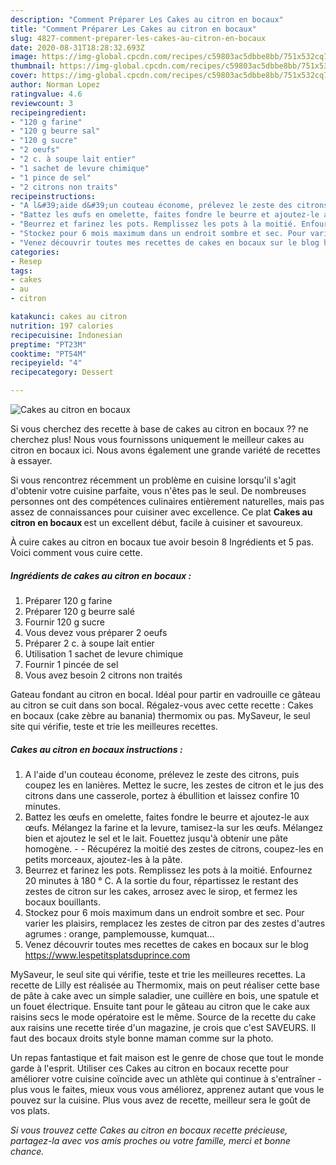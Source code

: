 ```yaml
---
description: "Comment Préparer Les Cakes au citron en bocaux"
title: "Comment Préparer Les Cakes au citron en bocaux"
slug: 4827-comment-preparer-les-cakes-au-citron-en-bocaux
date: 2020-08-31T18:28:32.693Z
image: https://img-global.cpcdn.com/recipes/c59803ac5dbbe8bb/751x532cq70/cakes-au-citron-en-bocaux-photo-principale-de-la-recette.jpg
thumbnail: https://img-global.cpcdn.com/recipes/c59803ac5dbbe8bb/751x532cq70/cakes-au-citron-en-bocaux-photo-principale-de-la-recette.jpg
cover: https://img-global.cpcdn.com/recipes/c59803ac5dbbe8bb/751x532cq70/cakes-au-citron-en-bocaux-photo-principale-de-la-recette.jpg
author: Norman Lopez
ratingvalue: 4.6
reviewcount: 3
recipeingredient:
- "120 g farine"
- "120 g beurre sal"
- "120 g sucre"
- "2 oeufs"
- "2 c. à soupe lait entier"
- "1 sachet de levure chimique"
- "1 pince de sel"
- "2 citrons non traits"
recipeinstructions:
- "A l&#39;aide d&#39;un couteau économe, prélevez le zeste des citrons, puis coupez les en lanières. Mettez le sucre, les zestes de citron et le jus des citrons dans une casserole, portez à ébullition et laissez confire 10 minutes."
- "Battez les œufs en omelette, faites fondre le beurre et ajoutez-le aux œufs. Mélangez la farine et la levure, tamisez-la sur les œufs. Mélangez bien et ajoutez le sel et le lait. Fouettez jusqu&#39;à obtenir une pâte homogène.  Récupérez la moitié des zestes de citrons, coupez-les en petits morceaux, ajoutez-les à la pâte."
- "Beurrez et farinez les pots. Remplissez les pots à la moitié. Enfournez 20 minutes à 180 ° C. A la sortie du four, répartissez le restant des zestes de citron sur les cakes, arrosez avec le sirop, et fermez les bocaux bouillants."
- "Stockez pour 6 mois maximum dans un endroit sombre et sec. Pour varier les plaisirs, remplacez les zestes de citron par des zestes d&#39;autres agrumes : orange, pamplemousse, kumquat..."
- "Venez découvrir toutes mes recettes de cakes en bocaux sur le blog https://www.lespetitsplatsduprince.com"
categories:
- Resep
tags:
- cakes
- au
- citron

katakunci: cakes au citron 
nutrition: 197 calories
recipecuisine: Indonesian
preptime: "PT23M"
cooktime: "PT54M"
recipeyield: "4"
recipecategory: Dessert

---
```



![Cakes au citron en bocaux](https://img-global.cpcdn.com/recipes/c59803ac5dbbe8bb/751x532cq70/cakes-au-citron-en-bocaux-photo-principale-de-la-recette.jpg)

Si vous cherchez des recette à base de cakes au citron en bocaux ?? ne cherchez plus! Nous vous fournissons uniquement le meilleur cakes au citron en bocaux ici. Nous avons également une grande variété de recettes à essayer.

Si vous rencontrez récemment un problème en cuisine lorsqu'il s'agit d'obtenir votre cuisine parfaite, vous n'êtes pas le seul. De nombreuses personnes ont des compétences culinaires entièrement naturelles, mais pas assez de connaissances pour cuisiner avec excellence. Ce plat <strong> Cakes au citron en bocaux </strong> est un excellent début, facile à cuisiner et savoureux.

<!--inarticleads1-->

À cuire cakes au citron en bocaux tue avoir besoin 8 Ingrédients et 5 pas. Voici comment vous cuire cette.

##### Ingrédients de cakes au citron en bocaux :

1. Préparer 120 g farine
1. Préparer 120 g beurre salé
1. Fournir 120 g sucre
1. Vous devez vous préparer 2 oeufs
1. Préparer 2 c. à soupe lait entier
1. Utilisation 1 sachet de levure chimique
1. Fournir 1 pincée de sel
1. Vous avez besoin 2 citrons non traités


Gateau fondant au citron en bocal. Idéal pour partir en vadrouille ce gâteau au citron se cuit dans son bocal. Régalez-vous avec cette recette : Cakes en bocaux (cake zèbre au banania) thermomix ou pas. MySaveur, le seul site qui vérifie, teste et trie les meilleures recettes. 

<!--inarticleads2-->

##### Cakes au citron en bocaux instructions :

1. A l&#39;aide d&#39;un couteau économe, prélevez le zeste des citrons, puis coupez les en lanières. Mettez le sucre, les zestes de citron et le jus des citrons dans une casserole, portez à ébullition et laissez confire 10 minutes.
1. Battez les œufs en omelette, faites fondre le beurre et ajoutez-le aux œufs. Mélangez la farine et la levure, tamisez-la sur les œufs. Mélangez bien et ajoutez le sel et le lait. Fouettez jusqu&#39;à obtenir une pâte homogène. -  - Récupérez la moitié des zestes de citrons, coupez-les en petits morceaux, ajoutez-les à la pâte.
1. Beurrez et farinez les pots. Remplissez les pots à la moitié. Enfournez 20 minutes à 180 ° C. A la sortie du four, répartissez le restant des zestes de citron sur les cakes, arrosez avec le sirop, et fermez les bocaux bouillants.
1. Stockez pour 6 mois maximum dans un endroit sombre et sec. Pour varier les plaisirs, remplacez les zestes de citron par des zestes d&#39;autres agrumes : orange, pamplemousse, kumquat...
1. Venez découvrir toutes mes recettes de cakes en bocaux sur le blog https://www.lespetitsplatsduprince.com


MySaveur, le seul site qui vérifie, teste et trie les meilleures recettes. La recette de Lilly est réalisée au Thermomix, mais on peut réaliser cette base de pâte à cake avec un simple saladier, une cuillère en bois, une spatule et un fouet électrique. Ensuite tant pour le gâteau au citron que le cake aux raisins secs le mode opératoire est le même. Source de la recette du cake aux raisins une recette tirée d&#39;un magazine, je crois que c&#39;est SAVEURS. Il faut des bocaux droits style bonne maman comme sur la photo. 

<!--inarticleads1-->

<p>
Un repas fantastique et fait maison est le genre de chose que tout le monde garde à l'esprit. Utiliser ces Cakes au citron en bocaux recette pour améliorer votre cuisine coïncide avec un athlète qui continue à s'entraîner - plus vous le faites, mieux vous vous améliorez, apprenez autant que vous le pouvez sur la cuisine. Plus vous avez de recette, meilleur sera le goût de vos plats.
</p>

<p>
<i>Si vous trouvez cette Cakes au citron en bocaux recette précieuse, partagez-la avec vos amis proches ou votre famille, merci et bonne chance.</i>
</p>
